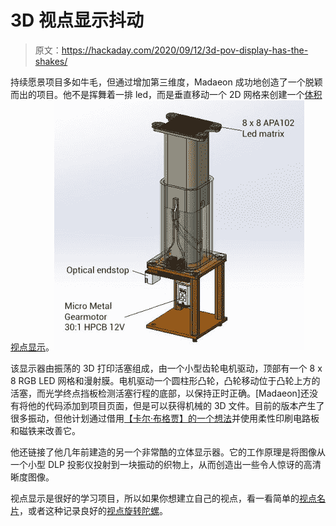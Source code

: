 # 3D 视点显示抖动

> 原文：<https://hackaday.com/2020/09/12/3d-pov-display-has-the-shakes/>

持续愿景项目多如牛毛，但通过增加第三维度，Madaeon 成功地创造了一个脱颖而出的项目。他不是挥舞着一排 led，而是垂直移动一个 2D 网格来创建一个[体积视点显示](https://hackaday.io/project/174638-vibrating-led-matrix-volumetric-display-hologram)。![](img/2d327922d0c61d341f6989d8fddb7d32.png)

该显示器由振荡的 3D 打印活塞组成，由一个小型齿轮电机驱动，顶部有一个 8 x 8 RGB LED 网格和漫射膜。电机驱动一个圆柱形凸轮，凸轮移动位于凸轮上方的活塞，而光学终点挡板检测活塞行程的底部，以保持正时正确。[Madaeon]还没有将他的代码添加到项目页面，但是可以获得机械的 3D 文件。目前的版本产生了很多振动，但他计划通过借用[【卡尔·布格贾】的一个想法](https://hackaday.com/2020/02/28/latest-flexled-milestone-refines-the-pov-display/)并使用柔性印刷电路板和磁铁来改善它。

他还链接了他几年前建造的另一个非常酷的立体显示器。它的工作原理是将图像从一个小型 DLP 投影仪投射到一块振动的织物上，从而创造出一些令人惊讶的高清晰度图像。

视点显示是很好的学习项目，所以如果你想建立自己的视点，看一看简单的[视点名片](https://hackaday.com/2018/03/09/a-simple-pov-business-card/)，或者这种记录良好的[视点旋转陀螺](https://hackaday.com/2018/12/29/pov-tops-hobbyist-abilities/)。